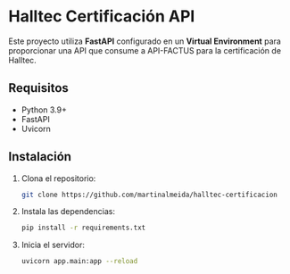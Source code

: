 # Halltec Certificación API

Este proyecto utiliza **FastAPI** configurado en un **Virtual Environment** para proporcionar una API que consume a API-FACTUS para la certificación de Halltec.

## Requisitos
- Python 3.9+
- FastAPI
- Uvicorn

## Instalación
1. Clona el repositorio:
   ```bash
   git clone https://github.com/martinalmeida/halltec-certificacion
   ```

2. Instala las dependencias:
    ```bash
    pip install -r requirements.txt
    ```

3. Inicia el servidor:
    ```bash
    uvicorn app.main:app --reload
    ```